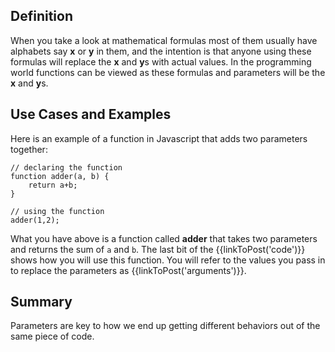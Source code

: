 ## Definition

When you take a look at mathematical formulas most of them usually have alphabets say **x** or **y** in them, and the intention is that anyone using these formulas will replace the **x** and **y**s with actual values. In the programming world functions can be viewed as these formulas and parameters will be the **x** and **y**s.


## Use Cases and Examples

Here is an example of a function in Javascript that adds two parameters together:

```
// declaring the function
function adder(a, b) {
    return a+b;
}

// using the function
adder(1,2);
```

What you have above is a function called **adder** that takes two parameters and returns the sum of `a` and `b`. The last bit of the {{linkToPost('code')}} shows how you will use this function. 
You will refer to the values you pass in to replace the parameters as {{linkToPost('arguments')}}.

## Summary

Parameters are key to how we end up getting different behaviors out of the same piece of code.
